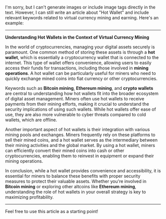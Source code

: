 I'm sorry, but I can't generate images or include image tags directly in the text. However, I can still write an article about "Hot Wallet" and include relevant keywords related to virtual currency mining and earning. Here's an example:

---

**Understanding Hot Wallets in the Context of Virtual Currency Mining**

In the world of cryptocurrencies, managing your digital assets securely is paramount. One common method of storing these assets is through a **hot wallet**, which is essentially a cryptocurrency wallet that is connected to the internet. This type of wallet offers convenience, allowing users to easily access their funds for transactions, including those involved in **mining operations**. A hot wallet can be particularly useful for miners who need to quickly exchange mined coins into fiat currency or other cryptocurrencies.

Keywords such as **Bitcoin mining**, **Ethereum mining**, and **crypto wallets** are central to understanding how hot wallets fit into the broader ecosystem of digital asset management. Miners often use hot wallets to receive payments from their mining efforts, making it crucial to understand the security implications of using such wallets. While hot wallets offer ease of use, they are also more vulnerable to cyber threats compared to cold wallets, which are offline.

Another important aspect of hot wallets is their integration with various mining pools and exchanges. Miners frequently rely on these platforms to sell their mined coins, and a hot wallet serves as the intermediary between their mining activities and the global market. By using a hot wallet, miners can efficiently convert their mined coins into cash or other cryptocurrencies, enabling them to reinvest in equipment or expand their mining operations.

In conclusion, while a hot wallet provides convenience and accessibility, it is essential for miners to balance these benefits with proper security measures to protect their valuable assets. Whether you're involved in **Bitcoin mining** or exploring other altcoins like **Ethereum mining**, understanding the role of hot wallets in your overall strategy is key to maximizing profitability.

--- 

Feel free to use this article as a starting point!